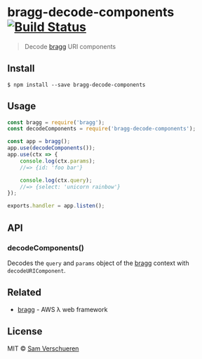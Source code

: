 # bragg-decode-components [![Build Status](https://travis-ci.org/SamVerschueren/bragg-decode-components.svg?branch=master)](https://travis-ci.org/SamVerschueren/bragg-decode-components)

> Decode [bragg](https://github.com/SamVerschueren/bragg) URI components


## Install

```
$ npm install --save bragg-decode-components
```


## Usage

```js
const bragg = require('bragg');
const decodeComponents = require('bragg-decode-components');

const app = bragg();
app.use(decodeComponents());
app.use(ctx => {
    console.log(ctx.params);
    //=> {id: 'foo bar'}

    console.log(ctx.query);
    //=> {select: 'unicorn rainbow'}
});

exports.handler = app.listen();
```


## API

### decodeComponents()

Decodes the `query` and `params` object of the [bragg](https://github.com/SamVerschueren/bragg) context with `decodeURIComponent`.


## Related

- [bragg](https://github.com/SamVerschueren/bragg) - AWS λ web framework


## License

MIT © [Sam Verschueren](https://github.com/SamVerschueren)
